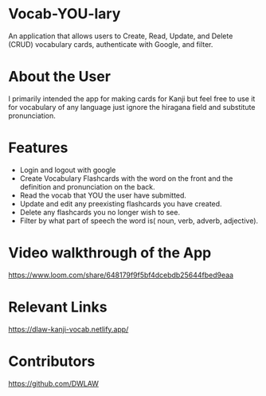 # Vocab-YOU-lary

An application that allows users to Create, Read, Update, and Delete (CRUD) vocabulary cards, authenticate with Google, and filter.

# About the User
 I primarily intended the app for making cards for Kanji but feel free to use it for vocabulary of any language just ignore the hiragana field and substitute pronunciation.

 # Features
 - Login and logout with google
 - Create Vocabulary Flashcards with the word on the front and the definition and pronunciation on the back.
 - Read the vocab that YOU the user have submitted.
 - Update and edit any preexisting flashcards you have created.
 - Delete any flashcards you no longer wish to see.
 - Filter by what part of speech the word is( noun, verb, adverb, adjective).

 # Video walkthrough of the App
 https://www.loom.com/share/648179f9f5bf4dcebdb25644fbed9eaa

 # Relevant Links 
 https://dlaw-kanji-vocab.netlify.app/

 # Contributors 
 https://github.com/DWLAW
